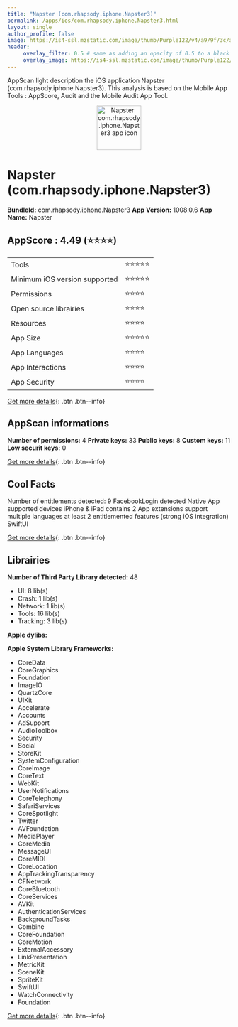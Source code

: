 ```yaml
---
title: "Napster (com.rhapsody.iphone.Napster3)"
permalink: /apps/ios/com.rhapsody.iphone.Napster3.html
layout: single
author_profile: false
image: https://is4-ssl.mzstatic.com/image/thumb/Purple122/v4/a9/9f/3c/a99f3c1e-30a5-040e-ffdd-3189338db890/AppIconNapster-0-1x_U007emarketing-0-8-0-85-220.png/512x512bb.jpg
header: 
     overlay_filter: 0.5 # same as adding an opacity of 0.5 to a black background
     overlay_image: https://is4-ssl.mzstatic.com/image/thumb/Purple122/v4/a9/9f/3c/a99f3c1e-30a5-040e-ffdd-3189338db890/AppIconNapster-0-1x_U007emarketing-0-8-0-85-220.png/512x512bb.jpg
---
```

AppScan light description the iOS application Napster (com.rhapsody.iphone.Napster3). This analysis is based on the Mobile App Tools : AppScore, Audit and the Mobile Audit App Tool.

  
  
<div style="text-align: center;"><img src="https://is4-ssl.mzstatic.com/image/thumb/Purple122/v4/a9/9f/3c/a99f3c1e-30a5-040e-ffdd-3189338db890/AppIconNapster-0-1x_U007emarketing-0-8-0-85-220.png/512x512bb.jpg" width="100" height="100" alt="Napster com.rhapsody.iphone.Napster3 app icon"></div>  
  
# Napster (com.rhapsody.iphone.Napster3)

**BundleId:** com.rhapsody.iphone.Napster3
**App Version:** 1008.0.6
**App Name:** Napster


## AppScore : 4.49 (⭐️⭐️⭐️⭐️) 

<table>
<tr><td> Tools </td><td> ⭐️⭐️⭐️⭐️⭐️ </td></tr>
<tr><td> Minimum iOS version supported </td><td> ⭐️⭐️⭐️⭐️⭐️ </td></tr>
<tr><td> Permissions </td><td> ⭐️⭐️⭐️⭐️ </td></tr>
<tr><td> Open source librairies </td><td> ⭐️⭐️⭐️⭐️ </td></tr>
<tr><td> Resources </td><td> ⭐️⭐️⭐️⭐️ </td></tr>
<tr><td> App Size </td><td> ⭐️⭐️⭐️⭐️⭐️ </td></tr>
<tr><td> App Languages </td><td> ⭐️⭐️⭐️⭐️ </td></tr>
<tr><td> App Interactions </td><td> ⭐️⭐️⭐️⭐️ </td></tr>
<tr><td> App Security </td><td> ⭐️⭐️⭐️⭐️ </td></tr>
</table>

[Get more details](/pricing.html){: .btn .btn--info}  
  
## AppScan informations 

**Number of permissions:** 4
**Private keys:** 33
**Public keys:** 8
**Custom keys:** 11
**Low securit keys:** 0
  
[Get more details](/pricing.html){: .btn .btn--info}

## Cool Facts

Number of entitlements detected: 9
FacebookLogin detected
Native App
supported devices iPhone & iPad
contains 2 App extensions
support multiple languages
at least 2 entitlemented features (strong iOS integration)
SwiftUI
  
[Get more details](/pricing.html){: .btn .btn--info}

## Librairies 
**Number of Third Party Library detected:** 48
- UI: 8 lib(s)
- Crash: 1 lib(s)
- Network: 1 lib(s)
- Tools: 16 lib(s)
- Tracking: 3 lib(s)

**Apple dylibs:**


**Apple System Library Frameworks:**
- CoreData
- CoreGraphics
- Foundation
- ImageIO
- QuartzCore
- UIKit
- Accelerate
- Accounts
- AdSupport
- AudioToolbox
- Security
- Social
- StoreKit
- SystemConfiguration
- CoreImage
- CoreText
- WebKit
- UserNotifications
- CoreTelephony
- SafariServices
- CoreSpotlight
- Twitter
- AVFoundation
- MediaPlayer
- CoreMedia
- MessageUI
- CoreMIDI
- CoreLocation
- AppTrackingTransparency
- CFNetwork
- CoreBluetooth
- CoreServices
- AVKit
- AuthenticationServices
- BackgroundTasks
- Combine
- CoreFoundation
- CoreMotion
- ExternalAccessory
- LinkPresentation
- MetricKit
- SceneKit
- SpriteKit
- SwiftUI
- WatchConnectivity
- Foundation


  
[Get more details](/pricing.html){: .btn .btn--info}

